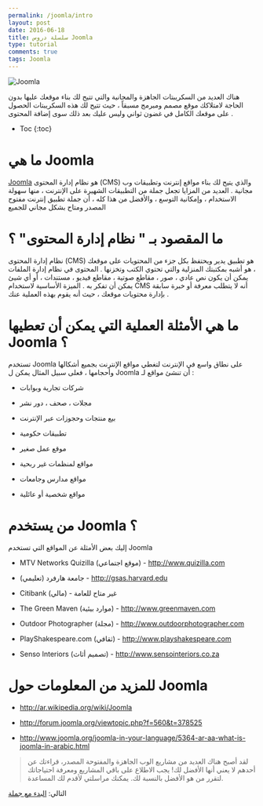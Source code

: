 ```yaml
---
permalink: /joomla/intro
layout: post
date: 2016-06-18
title: سلسلة دروس Joomla
type: tutorial
comments: true
tags: Joomla
---
```



![Joomla](/assets/joomla.jpg)

هناك العديد من السكريبتات الجاهزة والمجانية والتي تتيح لك بناء موقعك عليها بدون الحاجة لامتلاكك موقع مصمم ومبرمج مسبقاً ، حيث تتيح لك هذه السكريبتات الحصول على موقعك الكامل في غضون ثواني وليس عليك بعد ذلك سوى إضافة المحتوى .

* Toc
{:toc}


# ما هي Joomla



[Joomla](http://joomla.org) هو نظام إدارة المحتوى (CMS) والذي يتيح لك بناء مواقع إنترنت وتطبيقات وب مجانية . العديد من المزايا تجعل جملة من التطبيقات الشهيرة على الإنترنت ، منها سهولة الاستخدام ، وإمكانية التوسع ، والأفضل من هذا كله ، أن جملة تطبيق إنترنت مفتوح المصدر ومتاح بشكل مجاني للجميع



# ما المقصود بـ " نظام إدارة المحتوى" ؟



نظام إدارة المحتوى (CMS) هو تطبيق يدير ويحتفظ بكل جزء من المحتويات على موقعك ، هو أشبه بمكتبتك المنزلية والتي تحتوي الكتب وتخزنها . المحتوى في نظام إدارة الملفات يمكن أن يكون نص عادي ، صور ، مقاطع صوتية ، مقاطع فيديو ، مستندات ، أو أي شيئ يمكن أن تفكر به . الميزة الأساسية لاستخدام CMS أنه لا يتطلب معرفة أو خبرة سابقة بإدارة محتويات موقعك ، حيث أنه يقوم بهذه العملية عنك .



# ما هي الأمثلة العملية التي يمكن أن تعطيها Joomla ؟



تستخدم Joomla على نطاق واسع في الإنترنت لتغطي مواقع الإنترنت بجميع أشكالها وأحجامها ، فعلى سبيل المثال يمكن ل Joomla أن تنشئ مواقع لـ :


* شركات تجارية وبوابات

* مجلات ، صحف ، دور نشر

* بيع منتجات وحجوزات عبر الإنترنت

* تطبيقات حكومية

* موقع عمل صغير

* مواقع لمنظمات غير ربحية

* مواقع مدارس وجامعات

* مواقع شخصية أو عائلية


# من يستخدم Joomla ؟

إليك بعض الأمثلة عن المواقع التي تستخدم Joomla

* MTV Networks Quizilla (موقع اجتماعي) - <http://www.quizilla.com>

* جامعة هارفرد (تعليمي) - <http://gsas.harvard.edu>

* Citibank (مالي) - غير متاح للعامة

* The Green Maven (موارد بيئية) - <http://www.greenmaven.com>

* Outdoor Photographer (مجلة) - <http://www.outdoorphotographer.com>

* PlayShakespeare.com (ثقافي) - <http://www.playshakespeare.com>

* Senso Interiors (تصميم أثاث) - <http://www.sensointeriors.co.za>




# للمزيد من المعلومات حول Joomla


* <http://ar.wikipedia.org/wiki/Joomla>


* <http://forum.joomla.org/viewtopic.php?f=560&t=378525>


* <http://www.joomla.org/joomla-in-your-language/5364-ar-aa-what-is-joomla-in-arabic.html>

> لقد أصبح هناك العديد من مشاريع الوب الجاهزة والمفتوحة المصدر، قراءتك عن أحدهم لا يعني أنها الأفضل لك! يجب الاطلاع على باقي المشاريع ومعرفة احتياجاتك لتقرر من هو الأفضل بالنسبة لك. يمكنك مراسلتي لأقدم لك المساعدة.


التالي: [البدء مع جملة](start)
